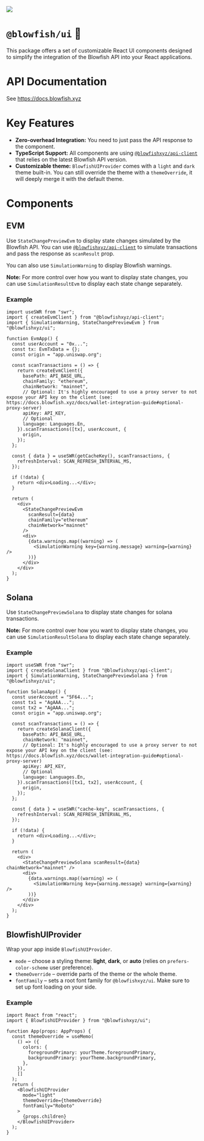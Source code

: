 ![](https://framerusercontent.com/images/LMkkyrT6aZKMqZNobSZKDY8lnM.jpg)

# `@blowfish/ui` 🐡

This package offers a set of customizable React UI components designed to simplify the integration of the Blowfish API into your React applications.

# API Documentation

See https://docs.blowfish.xyz

# Key Features

- **Zero-overhead Integration:** You need to just pass the API response to the component.
- **TypeScript Support:** All components are using [`@blowfishxyz/api-client`](https://www.npmjs.com/package/@blowfishxyz/api-client) that relies on the latest Blowfish API version.
- **Customizable theme:** `BlowfishUIProvider` comes with a `light` and `dark` theme built-in. You can still override the theme with a `themeOverride`, it will deeply merge it with the default theme.

# Components

## EVM

Use `StateChangePreviewEvm` to display state changes simulated by the Blowfish API. You can use [`@blowfishxyz/api-client`](https://www.npmjs.com/package/@blowfishxyz/api-client) to simulate transactions and pass the response as `scanResult` prop.

You can also use `SimulationWarning` to display Blowfish warnings.

**Note:** For more control over how you want to display state changes, you can use `SimulationResultEvm` to display each state change separately.

### Example

```tsx
import useSWR from "swr";
import { createEvmClient } from "@blowfishxyz/api-client";
import { SimulationWarning, StateChangePreviewEvm } from "@blowfishxyz/ui";

function EvmApp() {
  const userAccount = "0x...";
  const tx: EvmTxData = {};
  const origin = "app.uniswap.org";

  const scanTransactions = () => {
    return createEvmClient({
      basePath: API_BASE_URL,
      chainFamily: "ethereum",
      chainNetwork: "mainnet",
      // Optional: It's highly encouraged to use a proxy server to not expose your API key on the client (see: https://docs.blowfish.xyz/docs/wallet-integration-guide#optional-proxy-server)
      apiKey: API_KEY,
      // Optional
      language: Languages.En,
    }).scanTransactions([tx], userAccount, {
      origin,
    });
  };

  const { data } = useSWR(getCacheKey(), scanTransactions, {
    refreshInterval: SCAN_REFRESH_INTERVAL_MS,
  });

  if (!data) {
    return <div>Loading...</div>;
  }

  return (
    <div>
      <StateChangePreviewEvm
        scanResult={data}
        chainFamily="ethereum"
        chainNetwork="mainnet"
      />
      <div>
        {data.warnings.map((warning) => (
          <SimulationWarning key={warning.message} warning={warning} />
        ))}
      </div>
    </div>
  );
}
```

## Solana

Use `StateChangePreviewSolana` to display state changes for solana transactions.

**Note:** For more control over how you want to display state changes, you can use `SimulationResultSolana` to display each state change separately.

### Example

```tsx
import useSWR from "swr";
import { createSolanaClient } from "@blowfishxyz/api-client";
import { SimulationWarning, StateChangePreviewSolana } from "@blowfishxyz/ui";

function SolanaApp() {
  const userAccount = "5F64...";
  const tx1 = "AgAAA...";
  const tx2 = "AgAAA...";
  const origin = "app.uniswap.org";

  const scanTransactions = () => {
    return createSolanaClient({
      basePath: API_BASE_URL,
      chainNetwork: "mainnet",
      // Optional: It's highly encouraged to use a proxy server to not expose your API key on the client (see: https://docs.blowfish.xyz/docs/wallet-integration-guide#optional-proxy-server)
      apiKey: API_KEY,
      // Optional
      language: Languages.En,
    }).scanTransactions([tx1, tx2], userAccount, {
      origin,
    });
  };

  const { data } = useSWR("cache-key", scanTransactions, {
    refreshInterval: SCAN_REFRESH_INTERVAL_MS,
  });

  if (!data) {
    return <div>Loading...</div>;
  }

  return (
    <div>
      <StateChangePreviewSolana scanResult={data} chainNetwork="mainnet" />
      <div>
        {data.warnings.map((warning) => (
          <SimulationWarning key={warning.message} warning={warning} />
        ))}
      </div>
    </div>
  );
}
```

## BlowfishUIProvider

Wrap your app inside `BlowfishUIProvider`.

- `mode` – choose a styling theme: **light**, **dark**, or **auto** (relies on `prefers-color-scheme` user preference).
- `themeOverride` – override parts of the theme or the whole theme.
- `fontFamily` – sets a root font family for `@blowfishxyz/ui`. Make sure to set up font loading on your side.

### Example

```tsx
import React from "react";
import { BlowfishUIProvider } from "@blowfishxyz/ui";

function App(props: AppProps) {
  const themeOverride = useMemo(
    () => ({
      colors: {
        foregroundPrimary: yourTheme.foregroundPrimary,
        backgroundPrimary: yourTheme.backgroundPrimary,
      },
    }),
    []
  );
  return (
    <BlowfishUIProvider
      mode="light"
      themeOverride={themeOverride}
      fontFamily="Roboto"
    >
      {props.children}
    </BlowfishUIProvider>
  );
}
```
